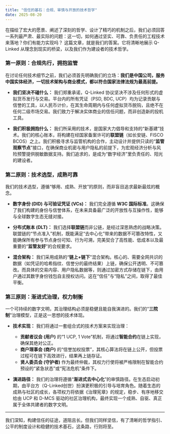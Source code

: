 ```yaml
---
title: "信任的基石：合规、审慎与开放的技术哲学"
date: 2025-08-20
---
```


在描绘了宏大的愿景、阐述了深刻的哲学、设计了精巧的机制之后，我们必须回答一系列最严肃、最实际的问题：这一切，如何通过坚实、可靠、负责任的工程技术来落地？你们有能力实现吗？
这篇文章，就是我们的答案。它将清晰地展示 Q-Linked 从理念到现实的桥梁，以及我们作为建设者的技术哲学。

### **第一原则：合规先行，拥抱监管**

在讨论任何技术细节之前，我们必须首先明确我们的立场：**我们是中国公司，服务中国实体经济，一切技术架构与商业模式，都以符合国家法律法规为最高前提。**

*   **我们坚决不碰什么：** 我们郑重承诺，Q-Linked 协议坚决不涉及任何形式的虚拟货币发行与交易。平台内的所有凭证（PSD, BDC, UCP）均为记录贡献与信誉的工具，以人民币计价，在其生命周期内与任何虚拟货币脱钩，且绝不在任何二级市场交易。我们致力于解决实体商业的信任问题，而非创造新的投机工具。

*   **我们积极拥抱什么：** 我们所采用的技术，是国家大力倡导和支持的“新基建”技术。我们的核心账本，将构建在经国家备案许可的**联盟链**（如长安链、FISCO BCOS）之上。我们积极寻求与监管机构的合作，主动设计并提供只读的“**监管观察节点**”接口，在确保商业机密与用户隐私的前提下，为宏观经济分析与风险预警提供脱敏数据支持。我们追求的，是成为“数字经济”里负责任的、阳光的建设者。

### **第二原则：技术选型，成熟可靠**

我们的技术选型，遵循“够用、成熟、开放”的原则，而非盲目追求最新最炫的概念。

*   **数字身份 (DID) 与可验证凭证 (VCs)：** 我们完全遵循 **W3C 国际标准**。这确保了我们构建的身份与信誉体系，在未来具备最广泛的开放性与互操作性，能够与全球数字生态无缝对接。

*   **分布式账本 (DLT)：** 我们选择**联盟链**而非公链，是经过深思熟虑的战略决策。联盟链的“节点准入”机制，既能满足“去中心化”带来的数据不可篡改特性，又能确保所有参与节点身份可知、行为可溯，完美契合了高性能、低成本以及最重要的“**监管友好**”的合规要求。

*   **混合架构：** 我们采用成熟的“**链上+链下**”混合架构。核心的、需要全网共识的数据（如凭证的哈希指纹、信誉分的最终结果）上链，确保公开透明、不可篡改。而具体的交易内容、用户隐私数据等，则通过加密方式存储在链下，由用户通过其数字身份钱包自主授权访问。这在“信任”与“隐私”之间，取得了最佳平衡。

### **第三原则：渐进式治理，权力制衡**

一个可持续的数字文明，其治理结构必须是稳健且能自我演进的。我们的“**三院制**”治理模型，正是这一思想的技术体现。

*   **技术实现：** 我们将通过一套组合式的技术方案来实现治理：
    *   **贡献者议会 (用户)** 的“1 UCP, 1 Vote”机制，将通过**智能合约**在链上实现，确保其绝对公正。
    *   **商户理事会 (商户)** 的“信誉加权投票”，其核心算法将在链上公开，但投票过程可在链下高效进行，结果再上链存证。
    *   **贤人委员会 (守护者)** 作为最终仲裁，其权力行使将被严格限制在智能合约预设的“紧急状态”或“宪法危机”条件下。

*   **演进路径：** 我们的治理将遵循“**渐进式去中心化**”的审慎路径。在生态启动初期，由平台方（Q-Linked创世）扮演更积极的引导与培育角色。随着生态的成熟与社区的成长，各项权力将依据《治理宪章》的规定，稳步、有序地移交给由 UCP 和 D-MCS 驱动的社区治理机构，最终实现一个成熟、自驱、真正属于全体共建者的数字文明。

---

我们深知，构建信任的征途，道阻且长。但我们同样坚信，有了清晰的哲学指引、公平的制度设计和稳健的技术基石，这条路，行则将至。

